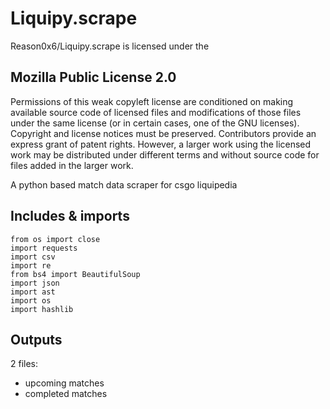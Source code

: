 # Liquipy.scrape

Reason0x6/Liquipy.scrape is licensed under the

## Mozilla Public License 2.0
Permissions of this weak copyleft license are conditioned on making available source code of licensed files and modifications of those files under the same license (or in certain cases, one of the GNU licenses). Copyright and license notices must be preserved. Contributors provide an express grant of patent rights. However, a larger work using the licensed work may be distributed under different terms and without source code for files added in the larger work.

A python based match data scraper for csgo liquipedia 

## Includes & imports
```
from os import close
import requests
import csv
import re
from bs4 import BeautifulSoup
import json
import ast
import os
import hashlib
```

## Outputs

2 files:
  - upcoming matches
  - completed matches
